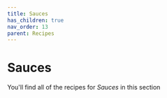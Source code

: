 ```yaml
---
title: Sauces
has_children: true
nav_order: 13
parent: Recipes
---
```


# Sauces

You'll find all of the recipes for *Sauces* in this section


